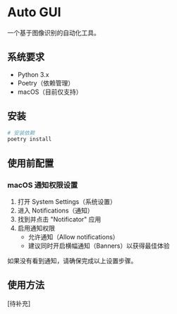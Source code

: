 # Auto GUI

一个基于图像识别的自动化工具。

## 系统要求

- Python 3.x
- Poetry（依赖管理）
- macOS（目前仅支持）

## 安装

```bash
# 安装依赖
poetry install
```

## 使用前配置

### macOS 通知权限设置

1. 打开 System Settings（系统设置）
2. 进入 Notifications（通知）
3. 找到并点击 "Notificator" 应用
4. 启用通知权限
   - 允许通知（Allow notifications）
   - 建议同时开启横幅通知（Banners）以获得最佳体验

如果没有看到通知，请确保完成以上设置步骤。

## 使用方法

[待补充]
